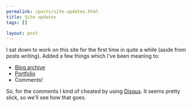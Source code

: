 ```yaml
--- 
permalink: /posts/site-updates.html
title: Site updates
tags: []

layout: post
---
```

I sat down to work on this site for the first time in quite a while (aside from posts writing). Added a few things which I've been meaning to:

 * [Blog archive](/posts/archive)
 * [Portfolio](/portfolio)
 * Comments!
 
So, for the comments I kind of cheated by using [Disqus](http://disqus.com/). It seems pretty slick, so we'll see how that goes.